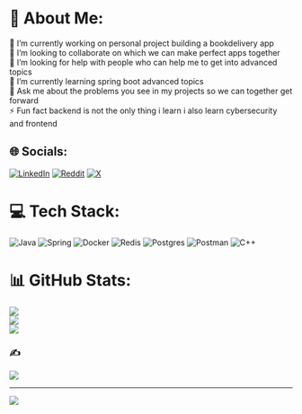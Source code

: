 # 💫 About Me:
🔭 I’m currently working on personal project building a bookdelivery app<br>👯 I’m looking to collaborate on which we can make perfect apps together<br>🤝 I’m looking for help with people who can help me to get into advanced topics<br>🌱 I’m currently learning spring boot advanced topics<br>💬 Ask me about the problems you see in my projects so we can together get forward<br>⚡ Fun fact backend is not the only thing i learn i also learn cybersecurity and frontend


## 🌐 Socials:
[![LinkedIn](https://img.shields.io/badge/LinkedIn-%230077B5.svg?logo=linkedin&logoColor=white)](https://linkedin.com/in/linkedin.com/in/manafahmadov/) [![Reddit](https://img.shields.io/badge/Reddit-%23FF4500.svg?logo=Reddit&logoColor=white)](https://reddit.com/user/reddit.com/user/ishowrobot_/) [![X](https://img.shields.io/badge/X-black.svg?logo=X&logoColor=white)](https://x.com/x.com/themanaff) 

# 💻 Tech Stack:
![Java](https://img.shields.io/badge/java-%23ED8B00.svg?style=for-the-badge&logo=openjdk&logoColor=white) ![Spring](https://img.shields.io/badge/spring-%236DB33F.svg?style=for-the-badge&logo=spring&logoColor=white) ![Docker](https://img.shields.io/badge/docker-%230db7ed.svg?style=for-the-badge&logo=docker&logoColor=white) ![Redis](https://img.shields.io/badge/redis-%23DD0031.svg?style=for-the-badge&logo=redis&logoColor=white) ![Postgres](https://img.shields.io/badge/postgres-%23316192.svg?style=for-the-badge&logo=postgresql&logoColor=white) ![Postman](https://img.shields.io/badge/Postman-FF6C37?style=for-the-badge&logo=postman&logoColor=white) ![C++](https://img.shields.io/badge/c++-%2300599C.svg?style=for-the-badge&logo=c%2B%2B&logoColor=white)
# 📊 GitHub Stats:
![](https://github-readme-stats.vercel.app/api?username=m4naff&theme=dark&hide_border=false&include_all_commits=true&count_private=true)<br/>
![](https://github-readme-streak-stats.herokuapp.com/?user=m4naff&theme=dark&hide_border=false)<br/>
![](https://github-readme-stats.vercel.app/api/top-langs/?username=m4naff&theme=dark&hide_border=false&include_all_commits=true&count_private=true&layout=compact)

### ✍️
![](https://quotes-github-readme.vercel.app/api?type=horizontal&theme=radical)

---
[![](https://visitcount.itsvg.in/api?id=m4naff&icon=0&color=0)](https://visitcount.itsvg.in)

<!-- Proudly created with GPRM ( https://gprm.itsvg.in ) -->
